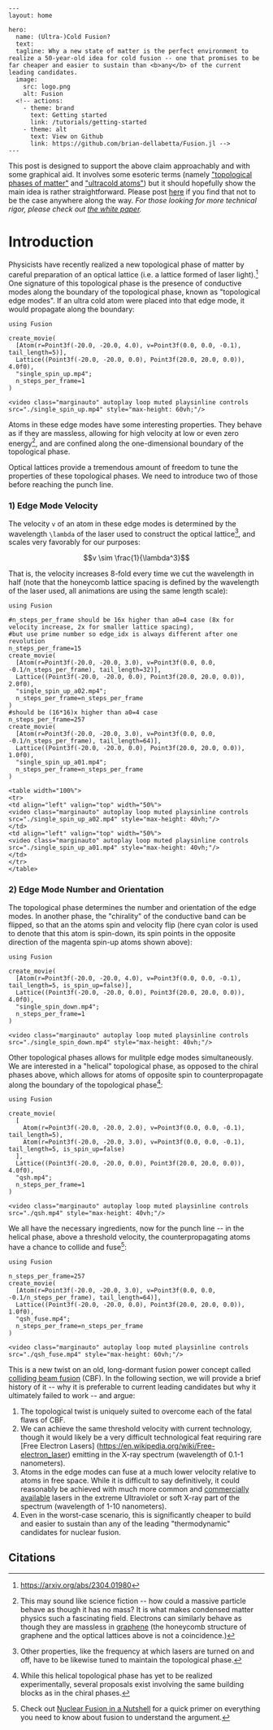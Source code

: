 ````@raw html
---
layout: home

hero:
  name: (Ultra-)Cold Fusion?
  text: 
  tagline: Why a new state of matter is the perfect environment to realize a 50-year-old idea for cold fusion -- one that promises to be far cheaper and easier to sustain than <b>any</b> of the current leading candidates.
  image:
    src: logo.png
    alt: Fusion
  <!-- actions:
    - theme: brand
      text: Getting started
      link: /tutorials/getting-started
    - theme: alt
      text: View on Github
      link: https://github.com/brian-dellabetta/Fusion.jl -->
---
````

This post is designed to support the above claim approachably and with some graphical aid. It involves some esoteric terms (namely ["topological phases of matter"](https://topocondmat.org/index.html) and ["ultracold atoms"](https://en.wikipedia.org/wiki/Ultracold_atom)) but it should hopefully show the main idea is rather straightforward. Please post [here](https://github.com/brian-dellabetta/Fusion.jl/issues) if you find that not to be the case anywhere along the way. *For those looking for more technical rigor, please check out [the white paper](https://github.com/brian-dellabetta/Fusion.jl/paper/paper.pdf).*

# Introduction 

Physicists have recently realized a new topological phase of matter by careful preparation of an optical lattice (i.e. a lattice formed of laser light).[^a] One signature of this topological phase is the presence of conductive modes along the boundary of the topological phase, known as "topological edge modes". If an ultra cold atom were placed into that edge mode, it would propagate along the boundary:


```@setup
using Fusion

create_movie(
  [Atom(r=Point3f(-20.0, -20.0, 4.0), v=Point3f(0.0, 0.0, -0.1), tail_length=5)],
  Lattice((Point3f(-20.0, -20.0, 0.0), Point3f(20.0, 20.0, 0.0)), 4.0f0),
  "single_spin_up.mp4";
  n_steps_per_frame=1
)
```
```@raw html
<video class="marginauto" autoplay loop muted playsinline controls src="./single_spin_up.mp4" style="max-height: 60vh;"/>
```

Atoms in these edge modes have some interesting properties. They behave as if they are massless, allowing for high velocity at low or even zero energy[^c], and are confined along the one-dimensional boundary of the topological phase.

Optical lattices provide a tremendous amount of freedom to tune the properties of these topological phases. We need to introduce two of those before reaching the punch line. 


### 1) Edge Mode Velocity

The velocity ``v`` of an atom in these edge modes is determined by the wavelength ``\lambda`` of the laser used to construct the optical lattice[^b], and scales very favorably for our purposes:

```math
v \sim \frac{1}{\lambda^3}
```

That is, the velocity increases 8-fold every time we cut the wavelength in half (note that the honeycomb lattice spacing is defined by the wavelength of the laser used, all animations are using the same length scale):

```@setup
using Fusion

#n_steps_per_frame should be 16x higher than a0=4 case (8x for velocity increase, 2x for smaller lattice spacing), 
#but use prime number so edge_idx is always different after one revolution
n_steps_per_frame=15
create_movie(
  [Atom(r=Point3f(-20.0, -20.0, 3.0), v=Point3f(0.0, 0.0, -0.1/n_steps_per_frame), tail_length=32)],
  Lattice((Point3f(-20.0, -20.0, 0.0), Point3f(20.0, 20.0, 0.0)), 2.0f0),
  "single_spin_up_a02.mp4";
  n_steps_per_frame=n_steps_per_frame 
)
#should be (16*16)x higher than a0=4 case
n_steps_per_frame=257
create_movie(
  [Atom(r=Point3f(-20.0, -20.0, 3.0), v=Point3f(0.0, 0.0, -0.1/n_steps_per_frame), tail_length=64)],
  Lattice((Point3f(-20.0, -20.0, 0.0), Point3f(20.0, 20.0, 0.0)), 1.0f0),
  "single_spin_up_a01.mp4";
  n_steps_per_frame=n_steps_per_frame 
)
```
```@raw html
<table width="100%">
<tr>
<td align="left" valign="top" width="50%">
<video class="marginauto" autoplay loop muted playsinline controls src="./single_spin_up_a02.mp4" style="max-height: 40vh;"/>
</td>
<td align="left" valign="top" width="50%">
<video class="marginauto" autoplay loop muted playsinline controls src="./single_spin_up_a01.mp4" style="max-height: 40vh;"/>
</td>
</tr>
</table>
```

### 2) Edge Mode Number and Orientation

The topological phase determines the number and orientation of the edge modes. In another phase, the "chirality" of the conductive band can be flipped, so that an the atoms spin and velocity flip (here cyan color is used to denote that this atom is spin-down, its spin points in the opposite direction of the magenta spin-up atoms shown above):

```@setup
using Fusion

create_movie(
  [Atom(r=Point3f(-20.0, -20.0, 4.0), v=Point3f(0.0, 0.0, -0.1), tail_length=5, is_spin_up=false)],
  Lattice((Point3f(-20.0, -20.0, 0.0), Point3f(20.0, 20.0, 0.0)), 4.0f0),
  "single_spin_down.mp4";
  n_steps_per_frame=1
)
```
```@raw html
<video class="marginauto" autoplay loop muted playsinline controls src="./single_spin_down.mp4" style="max-height: 40vh;"/>
```

Other topological phases allows for mulitple edge modes simultaneously. We are interested in a "helical" topological phase, as opposed to the chiral phases above, which allows for atoms of opposite spin to counterpropagate along the boundary of the topological phase[^d]:

```@setup
using Fusion

create_movie(
  [
    Atom(r=Point3f(-20.0, -20.0, 2.0), v=Point3f(0.0, 0.0, -0.1), tail_length=5), 
    Atom(r=Point3f(-20.0, -20.0, 3.0), v=Point3f(0.0, 0.0, -0.1), tail_length=5, is_spin_up=false)
  ],
  Lattice((Point3f(-20.0, -20.0, 0.0), Point3f(20.0, 20.0, 0.0)), 4.0f0),
  "qsh.mp4";
  n_steps_per_frame=1
)
```
```@raw html
<video class="marginauto" autoplay loop muted playsinline controls src="./qsh.mp4" style="max-height: 40vh;"/>
```

We all have the necessary ingredients, now for the punch line -- in the helical phase, above a threshold velocity, the counterpropagating atoms have a chance to collide and fuse[^e]:

```@setup
using Fusion

n_steps_per_frame=257
create_movie(
  [Atom(r=Point3f(-20.0, -20.0, 3.0), v=Point3f(0.0, 0.0, -0.1/n_steps_per_frame), tail_length=64)],
  Lattice((Point3f(-20.0, -20.0, 0.0), Point3f(20.0, 20.0, 0.0)), 1.0f0),
  "qsh_fuse.mp4";
  n_steps_per_frame=n_steps_per_frame 
)
```
```@raw html
<video class="marginauto" autoplay loop muted playsinline controls src="./qsh_fuse.mp4" style="max-height: 60vh;"/>
```

This is a new twist on an old, long-dormant fusion power concept called [colliding beam fusion](https://en.wikipedia.org/wiki/Colliding_beam_fusion) (CBF). In the following section, we will provide a brief history of it -- why it is preferable to current leading candidates but why it ultimately failed to work -- and argue:

1. The topological twist is uniquely suited to overcome each of the fatal flaws of CBF.
2. We can achieve the same threshold velocity with current technology, though it would likely be a very difficult technological feat requiring rare [Free Electron Lasers] (https://en.wikipedia.org/wiki/Free-electron_laser) emitting in the X-ray spectrum (wavelength of 0.1-1 nanometers).
3. Atoms in the edge modes can fuse at a much lower velocity relative to atoms in free space. While it is difficult to say definitively, it could reasonably be achieved with much more common and [commercially available](https://www.kmlabs.com/core-technology) lasers in the extreme Ultraviolet or soft X-ray part of the spectrum (wavelength of 1-10 nanometers).
4. Even in the worst-case scenario, this is significantly cheaper to build and easier to sustain than any of the leading "thermodynamic" candidates for nuclear fusion.



## Citations

[^a]: https://arxiv.org/abs/2304.01980
[^b]: Other properties, like the frequency at which lasers are turned on and off, have to be likewise tuned to maintain the topological phase.
[^c]: This may sound like science fiction -- how could a massive particle behave as though it has no mass? It is what makes condensed matter physics such a fascinating field. Electrons can similarly behave as though they are massless in [graphene](https://en.wikipedia.org/wiki/Graphene#Electronic_spectrum) (the honeycomb structure of graphene and the optical lattices above is not a coincidence.)
[^d]: While this helical topological phase has yet to be realized experimentally, several proposals exist involving the same building blocks as in the chiral phases.
[^e]: Check out [Nuclear Fusion in a Nutshell](nuclear_fusion_nutshell.md#Nuclear-Fusion-in-a-Nutshell) for a quick primer on everything you need to know about fusion to understand the argument.
